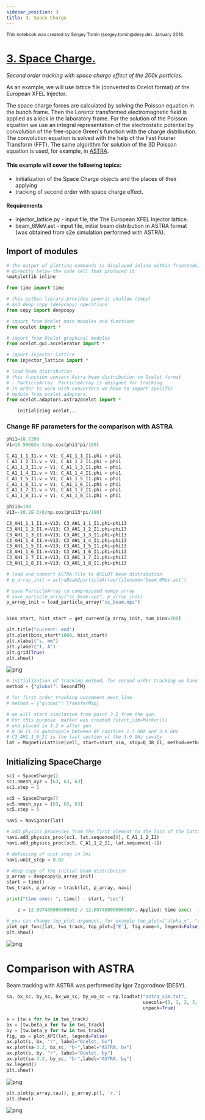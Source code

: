 ```yaml
---
sidebar_position: 3
title: 3. Space Charge
---
```

<small>
This notebook was created by Sergey Tomin (sergey.tomin@desy.de). January 2018.
</small>

# [3. Space Charge.](https://github.com/ocelot-collab/ocelot/blob/dev/demos/ipython_tutorials/3_space_charge.ipynb)
*Second order tracking with space charge effect of the 200k particles.*

As an example, we will use lattice file (converted to Ocelot format) of the European XFEL Injector. 

The space charge forces are calculated by solving the Poisson equation in the bunch frame. 
Then the Lorentz transformed electromagnetic field is applied as a kick in the laboratory frame.
For the solution of the Poisson equation we use an integral representation of the electrostatic potential by convolution of the free-space Green's function with the charge distribution. The convolution equation is solved with the help of the Fast Fourier Transform (FFT). The same algorithm for solution of the 3D Poisson equation is used, for example, in [ASTRA](http://www.desy.de/~mpyflo/).

#### This example will cover the following topics:
* Initialization of the Space Charge objects and the places of their applying
* tracking of second order with space charge effect.

#### Requirements 
* injector_lattice.py - input file, the The European XFEL Injector lattice.
* beam_6MeV.ast    - input file, initial beam distribution in ASTRA format (was obtained from s2e simulation performed with ASTRA).

## Import of modules


```python
# the output of plotting commands is displayed inline within frontends, 
# directly below the code cell that produced it
%matplotlib inline

from time import time 

# this python library provides generic shallow (copy) 
# and deep copy (deepcopy) operations 
from copy import deepcopy

# import from Ocelot main modules and functions
from ocelot import *

# import from Ocelot graphical modules
from ocelot.gui.accelerator import *

# import injector lattice
from injector_lattice import *

# load beam distribution
# this function convert Astra beam distribution to Ocelot format 
# - ParticleArray. ParticleArray is designed for tracking.
# In order to work with converters we have to import specific 
# module from ocelot.adaptors.
from ocelot.adaptors.astra2ocelot import *
```
```python
    initializing ocelot...
```

### Change RF parameters for the comparison with ASTRA


```python
phi1=18.7268
V1=18.50662e-3/np.cos(phi1*pi/180)

C_A1_1_1_I1.v = V1; C_A1_1_1_I1.phi = phi1
C_A1_1_2_I1.v = V1; C_A1_1_2_I1.phi = phi1
C_A1_1_3_I1.v = V1; C_A1_1_3_I1.phi = phi1
C_A1_1_4_I1.v = V1; C_A1_1_4_I1.phi = phi1
C_A1_1_5_I1.v = V1; C_A1_1_5_I1.phi = phi1
C_A1_1_6_I1.v = V1; C_A1_1_6_I1.phi = phi1
C_A1_1_7_I1.v = V1; C_A1_1_7_I1.phi = phi1
C_A1_1_8_I1.v = V1; C_A1_1_8_I1.phi = phi1

phi13=180
V13=-20.2E-3/8/np.cos(phi13*pi/180)

C3_AH1_1_1_I1.v=V13; C3_AH1_1_1_I1.phi=phi13
C3_AH1_1_2_I1.v=V13; C3_AH1_1_2_I1.phi=phi13
C3_AH1_1_3_I1.v=V13; C3_AH1_1_3_I1.phi=phi13
C3_AH1_1_4_I1.v=V13; C3_AH1_1_4_I1.phi=phi13
C3_AH1_1_5_I1.v=V13; C3_AH1_1_5_I1.phi=phi13
C3_AH1_1_6_I1.v=V13; C3_AH1_1_6_I1.phi=phi13
C3_AH1_1_7_I1.v=V13; C3_AH1_1_7_I1.phi=phi13
C3_AH1_1_8_I1.v=V13; C3_AH1_1_8_I1.phi=phi13
```


```python
# load and convert ASTRA file to OCELOT beam distribution
# p_array_init = astraBeam2particleArray(filename='beam_6MeV.ast')

# save ParticleArray to compresssed numpy array 
# save_particle_array("sc_beam.npz", p_array_init)
p_array_init = load_particle_array("sc_beam.npz")


bins_start, hist_start = get_current(p_array_init, num_bins=200)

plt.title("current: end")
plt.plot(bins_start*1000, hist_start)
plt.xlabel("s, mm")
plt.ylabel("I, A")
plt.grid(True)
plt.show()
```


    
![png](/img/3_space_charge_files/3_space_charge_6_0.png)
    



```python
# initialization of tracking method, for second order tracking we have to choose SecondTM 
method = {"global": SecondTM}

# for first order tracking uncomment next line
# method = {"global": TransferMap}

# we will start simulation from point 3.2 from the gun. 
# For this purpose  marker was created (start_sim=Marker()) 
# and placed in 3.2 m after gun 
# Q_38_I1 is quadrupole between RF cavities 1.3 GHz and 3.9 GHz
# C3_AH1_1_8_I1 is the last section of the 3.9 GHz cavity
lat = MagneticLattice(cell, start=start_sim, stop=Q_38_I1, method=method)
```

## Initializing SpaceCharge


```python
sc1 = SpaceCharge()
sc1.nmesh_xyz = [63, 63, 63]
sc1.step = 1

sc5 = SpaceCharge()
sc5.nmesh_xyz = [63, 63, 63]
sc5.step = 5
```


```python
navi = Navigator(lat)

# add physics processes from the first element to the last of the lattice
navi.add_physics_proc(sc1, lat.sequence[0], C_A1_1_2_I1)
navi.add_physics_proc(sc5, C_A1_1_2_I1, lat.sequence[-1])

# definiing of unit step in [m]
navi.unit_step = 0.02

# deep copy of the initial beam distribution 
p_array = deepcopy(p_array_init)
start = time()
tws_track, p_array = track(lat, p_array, navi)

print("time exec: ", time() - start, "sec")
```
```python
    z = 12.697400000000002 / 12.697400000000007. Applied: time exec:  18.347124099731445 sec
```


```python
# you can change top_plot argument, for example top_plot=["alpha_x", "alpha_y"]
plot_opt_func(lat, tws_track, top_plot=["E"], fig_name=0, legend=False)
plt.show()
```


    
![png](/img/3_space_charge_files/3_space_charge_11_0.png)
    


# Comparison with ASTRA
Beam tracking with ASTRA was performed by Igor Zagorodnov (DESY). 


```python
sa, bx_sc, by_sc, bx_wo_sc, by_wo_sc = np.loadtxt("astra_sim.txt", 
                                                  usecols=(0, 1, 2, 3, 4), 
                                                  unpack=True)

s = [tw.s for tw in tws_track]
bx = [tw.beta_x for tw in tws_track]
by = [tw.beta_y for tw in tws_track]
fig, ax = plot_API(lat, legend=False)
ax.plot(s, bx, "r", label="Ocelot, bx")
ax.plot(sa-3.2, bx_sc, "b-",label="ASTRA, bx")
ax.plot(s, by, "r", label="Ocelot, by")
ax.plot(sa-3.2, by_sc, "b-",label="ASTRA, by")
ax.legend()
plt.show()
```


    
![png](/img/3_space_charge_files/3_space_charge_13_0.png)
    



```python
plt.plot(p_array.tau(), p_array.p(), 'r.')
plt.show()
```


    
![png](/img/3_space_charge_files/3_space_charge_14_0.png)

